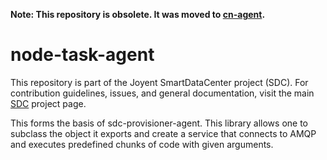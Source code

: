 <!--
    This Source Code Form is subject to the terms of the Mozilla Public
    License, v. 2.0. If a copy of the MPL was not distributed with this
    file, You can obtain one at http://mozilla.org/MPL/2.0/.
-->

<!--
    Copyright (c) 2017, Joyent, Inc.
-->

**Note: This repository is obsolete. It was moved to [cn-agent](https://github.com/joyent/sdc-cn-agent).**

# node-task-agent

This repository is part of the Joyent SmartDataCenter project (SDC).  For
contribution guidelines, issues, and general documentation, visit the main
[SDC](http://github.com/joyent/sdc) project page.

This forms the basis of sdc-provisioner-agent. This library allows one to
subclass the object it exports and create a service that connects to AMQP and
executes predefined chunks of code with given arguments.
